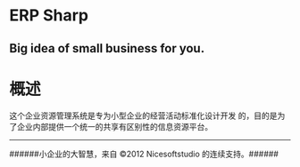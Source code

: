 ERP Sharp 
==== 
Big idea of small business for you. 
 -----
# 概述
  这个企业资源管理系统是专为小型企业的经营活动标准化设计开发
的，目的是为了企业内部提供一个统一的共享有区别性的信息资源平台。

----
######小企业的大智慧，来自 ©2012 Nicesoftstudio 的连续支持。######